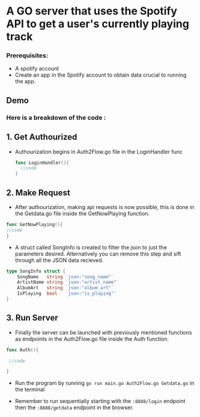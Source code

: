 # A GO server that uses the Spotify API to get a user's currently playing track
### Prerequisites:
  - A spotify account
  - Create an app in the Spotify account to obtain data crucial to running the app.

## Demo




### Here is a breakdown of the code :

## 1. Get Authourized
- Authourization begins in Auth2Flow.go file in the LoginHandler func
  ```go
  func LoginHandler(){
    //code
  }

## 2. Make Request
- After authourization, making api requests is now possible, this is done in the Getdata.go file inside the GetNowPlaying function.
```go
func GetNowPlaying(){
//code
}
```
- A struct called SongInfo is created to filter the json to just the parameters desired. Alternatively you can remove this step and sift through all the JSON data recieved.
```go
type SongInfo struct {
	SongName   string `json:"song_name"`
	ArtistName string `json:"artist_name"`
	AlbumArt   string `json:"album_art"`
	IsPlaying  bool   `json:"is_playing"`
}

```

## 3. Run Server
  
- Finally the server can be launched with previously mentioned functions as endpoints in the Auth2Flow.go file inside the Auth function.
```go
func Auth(){

 //code

}
```

- Run the program by running ` go run main.go Auth2Flow.go Getdata.go ` in the terminal

- Remember to run sequentially starting with the ` :8888/login ` endpoint then the ` :8888/getdata ` endpoint in the browser.
